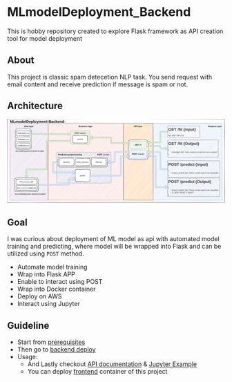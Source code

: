 # MLmodelDeployment_Backend

This is hobby repository created to explore Flask framework as API creation tool for model deployment

## About

This project is classic spam detecetion NLP task.
You send request with email content and receive prediction if message is spam or not.

## Architecture

![Architecture](diagrams/ProjectDiagrams.png)

## Goal

I was curious about deployment of ML model as api with automated model training and predicting, where model will be wrapped into Flask and can be utilized using `POST` method.

* Automate model training
* Wrap into Flask APP
* Enable to interact using POST
* Wrap into Docker container
* Deploy on AWS
* Interact using Jupyter

## Guideline

* Start from [prerequisites](https://github.com/AtmosOne/FlaskExploration/blob/main/docs/Prerequisites.md)
* Then go to [backend deploy](https://github.com/AtmosOne/FlaskExploration/blob/main/docs/Backend_deploy.md)
* Usage:
  * And Lastly checkout [API documentation](https://github.com/AtmosOne/FlaskExploration/blob/main/docs/API.md) & [Jupyter Example](https://github.com/AtmosOne/FlaskExploration/blob/main/Example/Example.ipynb)
  * You can deploy [frontend](https://github.com/AtmosOne/MLmodelDeployment_Backend) container of this project
